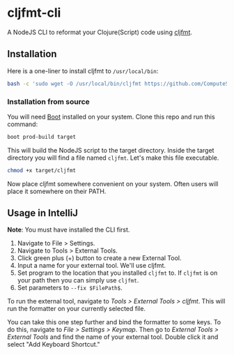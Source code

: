 # cljfmt-cli

A NodeJS CLI to reformat your Clojure(Script) code using [cljfmt](https://github.com/weavejester/cljfmt).

## Installation

Here is a one-liner to install cljfmt to `/usr/local/bin`:

```bash
bash -c 'sudo wget -O /usr/local/bin/cljfmt https://github.com/ComputeSoftware/cljfmt-cli/releases/download/v1.1/cljfmt && sudo chmod +x /usr/local/bin/cljfmt'
```


### Installation from source
You will need [Boot](https://github.com/boot-clj/boot) installed on your system. Clone this repo and run this command:

```bash
boot prod-build target
```

This will build the NodeJS script to the target directory. Inside the target directory
you will find a file named `cljfmt`. Let's make this file executable.

```bash
chmod +x target/cljfmt
```

Now place cljfmt somewhere convenient on your system. Often users will place it somewhere
on their PATH.

## Usage in IntelliJ

**Note**: You must have installed the CLI first.

1. Navigate to File > Settings.
2. Navigate to Tools > External Tools.
3. Click green plus (+) button to create a new External Tool.
4. Input a name for your external tool. We'll use cljfmt.
5. Set program to the location that you installed `cljfmt` to. If `cljfmt` is on your path then you can simply use `cljfmt`.
6. Set parameters to `--fix $FilePath$`.

To run the external tool, navigate to *Tools > External Tools > cljfmt*. This will run the formatter on your currently
selected file. 

You can take this one step further and bind the formatter to some keys. To do this, navigate to
*File > Settings > Keymap*. Then go to *External Tools > External Tools* and find the name of your external tool. 
Double click it and select "Add Keyboard Shortcut."